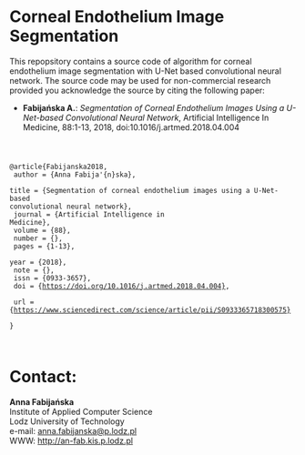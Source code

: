 # Corneal Endothelium Image Segmentation

This repopsitory contains a source code of algorithm for corneal endothelium image segmentation with U-Net based convolutional neural network. The source code may be used for non-commercial research provided you acknowledge the source by citing the following paper:

<ul>
<li> <b>Fabijańska A.</b>: <i>Segmentation of Corneal Endothelium Images Using a U-Net-based Convolutional Neural Network</i>, Artificial Intelligence In Medicine, 88:1-13, 2018, doi:10.1016/j.artmed.2018.04.004
</ul>

<code>
  
@article{Fabijanska2018,<br>
	author 	= {Anna Fabija\'{n}ska}, <br>
	title 	= {Segmentation of corneal endothelium images using a U-Net-based convolutional neural network},<br>
	journal = {Artificial Intelligence in Medicine},<br>
	volume 	= {88},<br>
	number 	= {},<br>
	pages 	= {1-13},<br>
	year 	= {2018},<br>
	note 	= {},</br>
	issn 	= {0933-3657},<br>
	doi 	= {https://doi.org/10.1016/j.artmed.2018.04.004}, <br>
	url 	= {https://www.sciencedirect.com/science/article/pii/S0933365718300575}<br>
}

</code>

# Contact:

<b>Anna Fabijańska</b> <br>
Institute of Applied Computer Science <br>
Lodz University of Technology <br>
e-mail: anna.fabijanska@p.lodz.pl <br>
WWW: http://an-fab.kis.p.lodz.pl
